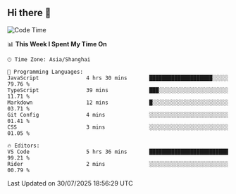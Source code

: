 ## Hi there 👋

<!--START_SECTION:waka-->
![Code Time](http://img.shields.io/badge/Code%20Time-18%20hrs%2033%20mins-blue)

📊 **This Week I Spent My Time On** 

```text
🕑︎ Time Zone: Asia/Shanghai

💬 Programming Languages: 
JavaScript               4 hrs 30 mins       ████████████████████░░░░░   79.76 % 
TypeScript               39 mins             ███░░░░░░░░░░░░░░░░░░░░░░   11.71 % 
Markdown                 12 mins             █░░░░░░░░░░░░░░░░░░░░░░░░   03.71 % 
Git Config               4 mins              ░░░░░░░░░░░░░░░░░░░░░░░░░   01.41 % 
CSS                      3 mins              ░░░░░░░░░░░░░░░░░░░░░░░░░   01.05 % 

🔥 Editors: 
VS Code                  5 hrs 36 mins       █████████████████████████   99.21 % 
Rider                    2 mins              ░░░░░░░░░░░░░░░░░░░░░░░░░   00.79 % 
```


 Last Updated on 30/07/2025 18:56:29 UTC
<!--END_SECTION:waka-->
